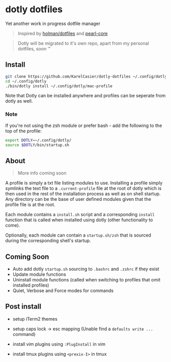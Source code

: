 # dotly dotfiles

Yet another work in progress dotfile manager

> Inspired by [holman/dotfiles](https://github.com/holman/dotfiles) and [pearl-core](https://github.com/pearl-core/pearl/)

> Dotly will be migrated to it's own repo, apart from my personal dotfiles, soon &trade;

## Install

```sh
git clone https://github.com/KarelCasier/dotly-dotfiles ~/.config/dotly
cd ~/.config/dotly
./bin/dotly install ~/.config/dotly/mac-profile
```

Note that Dotly can be installed anywhere and profiles can be seperate from dotly as well.

### Note
If you're not using the zsh module or prefer bash - add the following to the top of the profile:
```sh
export DOTLY=~/.config/dotly/
source $DOTLY/bin/startup.sh
```

## About

> More info coming soon

A profile is simply a txt file listing modules to use. Installing a profile simply symlinks the text file to a `.current-profile` file at the root of dotly which is then used in the rest of the installation process as well as on shell startup. Any directory can be the base of user defined modules given that the profile file is at the root.

Each module contains a `install.sh` script and a corresponding `install` function that is called when installed using dotly (other functionality to come).

Optionally, each module can contain a `startup.sh/zsh` that is sourced during the corresponding shell's startup.

## Coming Soon

- Auto add dotly `startup.sh` sourcing to `.bashrc` and `.zshrc` if they exist
- Update module functions
- Uninstall module functions (called when switching to profiles that omit installed profiles)
- Quiet, Verbose and Force modes for commands

## Post install

- setup iTerm2 themes

- setup caps lock -> esc mapping (Unable find a `defaults write ...` command)

- install vim plugins using `:PlugInstall` in vim

- install tmux plugins using `<prexix-I>` in tmux

